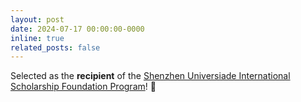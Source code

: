 ```yaml
---
layout: post
date: 2024-07-17 00:00:00-0000
inline: true
related_posts: false
---
```


Selected as the **recipient** of the [Shenzhen Universiade International Scholarship Foundation Program](https://www.suisf.org.cn/info/1009/1384.htm)! 🎉